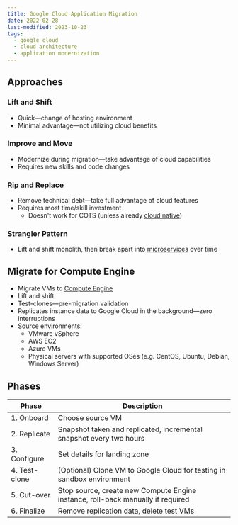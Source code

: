 ```yaml
---
title: Google Cloud Application Migration
date: 2022-02-28
last-modified: 2023-10-23
tags:
  - google cloud
  - cloud architecture
  - application modernization
---
```


## Approaches

### Lift and Shift

- Quick—change of hosting environment
- Minimal advantage—not utilizing cloud benefits

### Improve and Move

- Modernize during migration—take advantage of cloud capabilities
- Requires new skills and code changes

### Rip and Replace

- Remove technical debt—take full advantage of cloud features
- Requires most time/skill investment
	- Doesn't work for COTS (unless already [cloud native](notes/The%20Path%20to%20Cloud%20Native.md))

### Strangler Pattern

- Lift and shift monolith, then break apart into [microservices](notes/Microservices.md) over time

## Migrate for Compute Engine

- Migrate VMs to [Compute Engine](notes/Compute%20Engine.md)
- Lift and shift
- Test-clones—pre-migration validation
- Replicates instance data to Google Cloud in the background—zero interruptions
- Source environments:
	- VMware vSphere
	- AWS EC2
	- Azure VMs
	- Physical servers with supported OSes (e.g. CentOS, Ubuntu, Debian, Windows Server)

## Phases

| Phase         | Description                                                                     |
| ------------- | ------------------------------------------------------------------------------- |
| 1. Onboard    | Choose source VM                                                                |
| 2. Replicate  | Snapshot taken and replicated, incremental snapshot every two hours             |
| 3. Configure  | Set details for landing zone                                                    |
| 4. Test-clone | (Optional) Clone VM to Google Cloud for testing in sandbox environment          | 
| 5. Cut-over   | Stop source, create new Compute Engine instance, roll-back manually if required |
| 6. Finalize   | Remove replication data, delete test VMs                                        |
